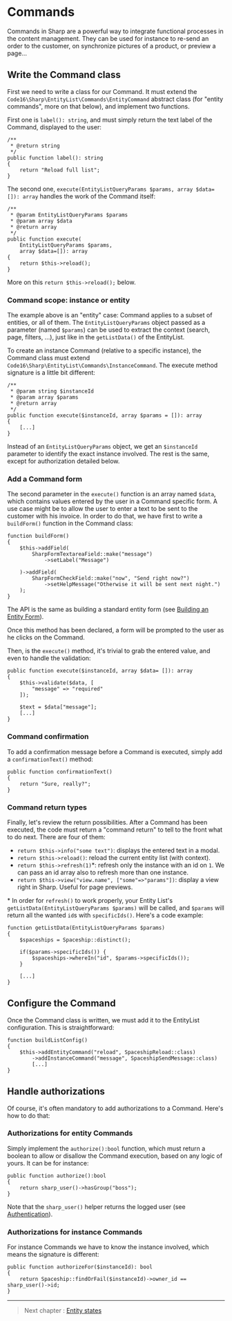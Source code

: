 # Commands

Commands in Sharp are a powerful way to integrate functional processes in the content management. They can be used for instance to re-send an order to the customer, on synchronize pictures of a product, or preview a page...

## Write the Command class

First we need to write a class for our Command. It must extend the `Code16\Sharp\EntityList\Commands\EntityCommand` abstract class (for "entity commands", more on that below), and implement two functions. 

First one is `label(): string`, and must simply return the text label of the Command, displayed to the user:

    /**
     * @return string
     */
    public function label(): string
    {
        return "Reload full list";
    }

The second one, `execute(EntityListQueryParams $params, array $data=[]): array` handles the work of the Command itself:

    /**
     * @param EntityListQueryParams $params
     * @param array $data
     * @return array
     */
    public function execute(
        EntityListQueryParams $params, 
        array $data=[]): array
    {
        return $this->reload();
    }

More on this `return $this->reload();` below.


### Command scope: instance or entity

The example above is an "entity" case: Command applies to a subset of entities, or all of them. The `EntityListQueryParams` object passed as a parameter (named `$params`) can be used to extract the context (search, page, filters, ...), just like in the `getListData()` of the EntityList.

To create an instance Command (relative to a specific instance), the Command class must extend `Code16\Sharp\EntityList\Commands\InstanceCommand`. The execute method signature is a little bit different:

    /**
     * @param string $instanceId
     * @param array $params
     * @return array
     */
    public function execute($instanceId, array $params = []): array
    {
        [...]
    }

Instead of an `EntityListQueryParams` object, we get an `$instanceId` parameter to identify the exact instance involved. The rest is the same, except for authorization detailed below.


### Add a Command form

The second parameter in the `execute()` function is an array named `$data`, which contains values entered by the user in a Command specific form. A use case might be to allow the user to enter a text to be sent to the customer with his invoice. In order to do that, we have first to write a `buildForm()` function in the Command class:

    function buildForm()
    {
        $this->addField(
            SharpFormTextareaField::make("message")
                ->setLabel("Message")

        )->addField(
            SharpFormCheckField::make("now", "Send right now?")
                ->setHelpMessage("Otherwise it will be sent next night.")
        );
    }

The API is the same as building a standard entity form (see [Building an Entity Form](building-entity-form.md)).

Once this method has been declared, a form will be prompted to the user as he clicks on the Command.

Then, is the `execute()` method, it's trivial to grab the entered value, and even to handle the validation:

    public function execute($instanceId, array $data= []): array
    {
        $this->validate($data, [
            "message" => "required"
        ]);
        
        $text = $data["message"];
        [...]
    }


### Command confirmation

To add a confirmation message before a Command is executed, simply add a `confirmationText()` method:

    public function confirmationText()
    {
        return "Sure, really?";
    }


### Command return types

Finally, let's review the return possibilities. After a Command has been executed, the code must return a "command return" to tell to the front what to do next. There are four of them:

- `return $this->info("some text")`: displays the entered text in a modal.
- `return $this->reload()`: reload the current entity list (with context).
- `return $this->refresh(1)`*: refresh only the instance with an id on `1`. We can pass an id array also to refresh more than one instance.
- `return $this->view("view.name", ["some"=>"params"])`: display a  view right in Sharp. Useful for page previews.

\* In order for `refresh()` to work properly, your Entity List's  `getListData(EntityListQueryParams $params)` will be called, and `$params` will return all the wanted `id`s with `specificIds()`. Here's a code example:

    function getListData(EntityListQueryParams $params)
    {
        $spaceships = Spaceship::distinct();

        if($params->specificIds()) {
            $spaceships->whereIn("id", $params->specificIds());
        }
        
        [...]
    }


## Configure the Command

Once the Command class is written, we must add it to the EntityList configuration. This is straightforward:

    function buildListConfig()
    {
        $this->addEntityCommand("reload", SpaceshipReload::class)
            ->addInstanceCommand("message", SpaceshipSendMessage::class)
            [...]
    }



## Handle authorizations

Of course, it's often mandatory to add authorizations to a Command. Here's how to do that:


### Authorizations for entity Commands

Simply implement the `authorize():bool` function, which must return a boolean to allow or disallow the Command execution, based on any logic of yours. It can be for instance:

    public function authorize():bool
    {
        return sharp_user()->hasGroup("boss");
    }

Note that the `sharp_user()` helper returns the logged user (see [Authentication](authentication.md)).


### Authorizations for instance Commands

For instance Commands we have to know the instance involved, which means the signature is different:

    public function authorizeFor($instanceId): bool
    {
        return Spaceship::findOrFail($instanceId)->owner_id == sharp_user()->id;
    }

---

> Next chapter : [Entity states](entity-states.md)